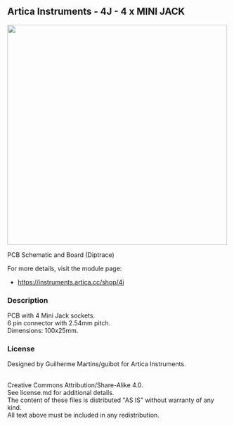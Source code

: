 ## Artica Instruments - 4J - 4 x MINI JACK

<img src="http://drive.google.com/uc?export=view&id=1yMuApkXKRBixIQ_ceiPWrb7XrBnlfK_C" width="500px"><br/>

PCB Schematic and Board (Diptrace)

For more details, visit the module page:
* https://instruments.artica.cc/shop/4j

### Description

PCB with 4 Mini Jack sockets.<br/>
6 pin connector with 2.54mm pitch.<br/>
Dimensions: 100x25mm.<br/>

### License

Designed by Guilherme Martins/guibot for Artica Instruments.<br/><br/>

Creative Commons Attribution/Share-Alike 4.0.<br/>
See license.md for additional details.<br/>
The content of these files is distributed "AS IS" without warranty of any kind.<br/>
All text above must be included in any redistribution.
